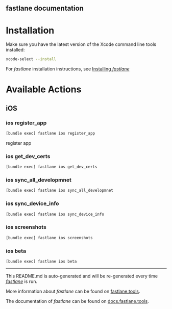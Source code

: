 fastlane documentation
----

# Installation

Make sure you have the latest version of the Xcode command line tools installed:

```sh
xcode-select --install
```

For _fastlane_ installation instructions, see [Installing _fastlane_](https://docs.fastlane.tools/#installing-fastlane)

# Available Actions

## iOS

### ios register_app

```sh
[bundle exec] fastlane ios register_app
```

register app

### ios get_dev_certs

```sh
[bundle exec] fastlane ios get_dev_certs
```



### ios sync_all_developmnet

```sh
[bundle exec] fastlane ios sync_all_developmnet
```



### ios sync_device_info

```sh
[bundle exec] fastlane ios sync_device_info
```



### ios screenshots

```sh
[bundle exec] fastlane ios screenshots
```



### ios beta

```sh
[bundle exec] fastlane ios beta
```



----

This README.md is auto-generated and will be re-generated every time [_fastlane_](https://fastlane.tools) is run.

More information about _fastlane_ can be found on [fastlane.tools](https://fastlane.tools).

The documentation of _fastlane_ can be found on [docs.fastlane.tools](https://docs.fastlane.tools).
